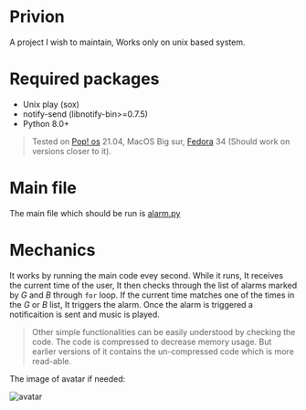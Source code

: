 
# Privion

A project I wish to maintain, Works only on unix based system. 

# Required packages
* Unix play (sox)
* notify-send (libnotify-bin>=0.7.5)
* Python 8.0+
> Tested on [Pop! os](https://pop.system76.com/ "Pop! Os Official Website") 21.04, MacOS Big sur, [Fedora](https://getfedora.org/) 34 (Should work on versions closer to it). 

# Main file

The main file which should be run is [alarm.py](https://github.com/SaswotLamichhane/Privion/blob/master/alarm.py "Opens the github link to alarm.py")

# Mechanics
It works by running the main code evey second. While it runs, It receives the current time of the user, It then checks through the list of alarms marked by _G_ and _B_ through `for` loop.
If the current time matches one of the times in the _G_ or _B_ list, It triggers the alarm. Once the alarm is triggered a notificaition is sent and music is played. 

> Other simple functionalities can be easily understood by checking the code. The code is compressed to decrease memory usage. But earlier versions of it contains the un-compressed code which is more read-able.

The image of avatar if needed:

![avatar](https://user-images.githubusercontent.com/58847742/134895596-f1b5649f-a0ab-4604-bbc5-1a5ea9ca06ae.png)

